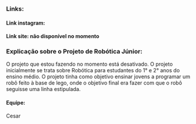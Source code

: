### Links:
#### Link instagram:
#### Link site: não disponível no momento
### Explicação sobre o Projeto de Robótica Júnior:
O projeto que estou fazendo no momento está desativado.
O projeto inicialmente se trata sobre Robótica para estudantes do 1° e 2° anos do ensino médio.
O projeto tinha como objetivo ensinar jovens a programar um robô feito à base de lego, onde o objetivo final era fazer com que o robô seguisse uma linha estipulada.
#### Equipe:
Cesar
